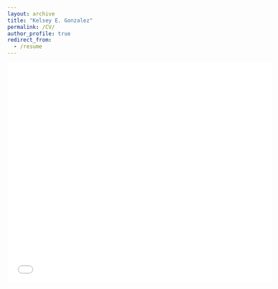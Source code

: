 ```yaml
---
layout: archive
title: "Kelsey E. Gonzalez"
permalink: /CV/
author_profile: true
redirect_from:
  - /resume
---
```


<embed src="kelseygonzalez.github.io/files/CV.pdf" width="600px" height="500px" />
